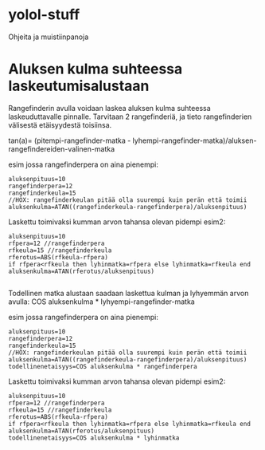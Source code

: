 # yolol-stuff
Ohjeita ja muistiinpanoja

# Aluksen kulma suhteessa laskeutumisalustaan
Rangefinderin avulla voidaan laskea aluksen kulma suhteessa laskeuduttavalle pinnalle. Tarvitaan 2 rangefinderiä, ja tieto rangefinderien välisestä etäisyydestä toisiinsa.

tan(a)= (pitempi-rangefinder-matka - lyhempi-rangefinder-matka)/aluksen-rangefindereiden-valinen-matka

esim jossa rangefinderpera on aina pienempi:
```
aluksenpituus=10
rangefinderpera=12
rangefinderkeula=15
//HOX: rangefinderkeulan pitää olla suurempi kuin perän että toimii
aluksenkulma=ATAN((rangefinderkeula-rangefinderpera)/aluksenpituus)

```
Laskettu toimivaksi kumman arvon tahansa olevan pidempi esim2:
```
aluksenpituus=10
rfpera=12 //rangefinderpera
rfkeula=15 //rangefinderkeula
rferotus=ABS(rfkeula-rfpera)
if rfpera<rfkeula then lyhinmatka=rfpera else lyhinmatka=rfkeula end
aluksenkulma=ATAN(rferotus/aluksenpituus)


```
Todellinen matka alustaan saadaan laskettua kulman ja  lyhyemmän arvon avulla:
COS aluksenkulma * lyhyempi-rangefinder-matka

esim jossa rangefinderpera on aina pienempi:
```
aluksenpituus=10
rangefinderpera=12
rangefinderkeula=15
//HOX: rangefinderkeulan pitää olla suurempi kuin perän että toimii
aluksenkulma=ATAN((rangefinderkeula-rangefinderpera)/aluksenpituus)
todellinenetaisyys=COS aluksenkulma * rangefinderpera

```
Laskettu toimivaksi kumman arvon tahansa olevan pidempi esim2:
```
aluksenpituus=10
rfpera=12 //rangefinderpera
rfkeula=15 //rangefinderkeula
rferotus=ABS(rfkeula-rfpera)
if rfpera<rfkeula then lyhinmatka=rfpera else lyhinmatka=rfkeula end
aluksenkulma=ATAN(rferotus/aluksenpituus)
todellinenetaisyys=COS aluksenkulma * lyhinmatka

```
